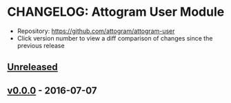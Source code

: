 # CHANGELOG: Attogram User Module
* Repository: https://github.com/attogram/attogram-user
* Click version number to view a diff comparison of changes since the previous release

## [Unreleased](https://github.com/attogram/attogram-user/compare/2c844f3...HEAD)


## [v0.0.0](https://github.com/attogram/attogram-user/tree/2c844f3) - 2016-07-07
